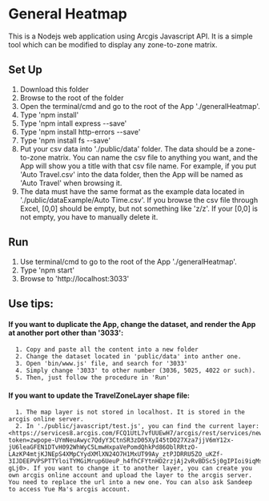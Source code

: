 # General Heatmap
This is a Nodejs web application using Arcgis Javascript API. It is a simple tool which can be modified to display any zone-to-zone matrix.
## Set Up
1. Download this folder
2. Browse to the root of the folder
3. Open the terminal/cmd and go to the root of the App './generalHeatmap'. 
4. Type 'npm install'
5. Type 'npm intall express --save'
5. Type 'npm install http-errors --save'
6. Type 'npm install fs --save'
7. Put your csv data into './public/data' folder. The data should be a zone-to-zone matrix. You can name the csv file to anything you want, and the App will show you a title with that csv file name. For example, if you put 'Auto Travel.csv' into the data folder, then the App will be named as 'Auto Travel' when browsing it.
8. The data must have the same format as the example data located in './public/dataExample/Auto Time.csv'. If you browse the csv file through Excel, [0,0] should be empty, but not something like 'z/z'. If your [0,0] is not empty, you have to manually delete it.

## Run
1. Use terminal/cmd to go to the root of the App './generalHeatmap'. 
2. Type 'npm start'
2. Browse to 'http://localhost:3033'

## Use tips:
#### If you want to duplicate the App, change the dataset, and render the App at another port other than '3033':
      1. Copy and paste all the content into a new folder
      2. Change the dataset located in 'public/data' into anther one.
      3. Open 'bin/www.js' file, and search for '3033'
      4. Simply change '3033' to other number (3036, 5025, 4022 or such).
      5. Then, just follow the procedure in 'Run'

#### If you want to update the TravelZoneLayer shape file:
      1. The map layer is not stored in localhost. It is stored in the arcgis online server.
      2. In './public/javascript/test.js', you can find the current layer: <https://services8.arcgis.com/FCQ1UtL7vfUUEwH7/arcgis/rest/services/newestTAZ/FeatureServer/0?token=zwpope-UYmNeuAwyc7QdyY3CtnSR3zD05XyI45tDO27Xza7jjV6mY12x-jU6leaGFEN1DTvH092WhWyC5LmwHxpaVePomdQhkPd86OblRRtzO-LAzKP4mtjKJNEpS4XMpCYydXMlXN24O7H1MxUT99Ay_ztPJDRRU5ZO_uKZf-3IJDEEPVPSPTTYloiTYMGiMrup6UeuP_h4fhCFYtnHD2rzjAj2vRvBDSc5j0gIPIoi9iqMsBlkYatgXsV-gLj0>. If you want to change it to another layer, you can create you own arcgis online account and upload the layer to the arcgis server. You need to replace the url into a new one. You can also ask Sandeep to access Yue Ma's arcgis account.
      

